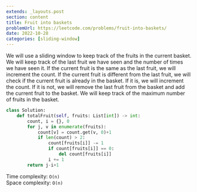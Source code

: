 ```yaml
---
extends: _layouts.post
section: content
title: Fruit into baskets
problemUrl: https://leetcode.com/problems/fruit-into-baskets/
date: 2022-10-28
categories: [sliding-window]
---
```


We will use a sliding window to keep track of the fruits in the current basket. We will keep track of the last fruit we have seen and the number of times we have seen it. If the current fruit is the same as the last fruit, we will increment the count. If the current fruit is different from the last fruit, we will check if the current fruit is already in the basket. If it is, we will increment the count. If it is not, we will remove the last fruit from the basket and add the current fruit to the basket. We will keep track of the maximum number of fruits in the basket.

```python
class Solution:
    def totalFruit(self, fruits: List[int]) -> int:
        count, i = {}, 0
        for j, v in enumerate(fruits):
            count[v] = count.get(v, 0)+1
            if len(count) > 2:
                count[fruits[i]] -= 1
                if count[fruits[i]] == 0: 
                    del count[fruits[i]]
                i += 1
        return j-i+1
```

Time complexity: `O(n)` <br/>
Space complexity: `O(n)`